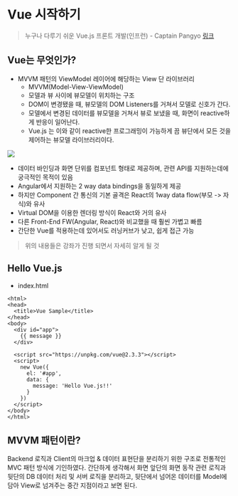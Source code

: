 # Vue 시작하기

> 누구나 다루기 쉬운 Vue.js 프론트 개발(인프런) - Captain Pangyo [링크](https://www.inflearn.com/course/vue-pwa-vue-js-%EA%B8%B0%EB%B3%B8/)

## Vue는 무엇인가?

* MVVM 패턴의 ViewModel 레이어에 해당하는 View 단 라이브러리
  * MVVM(Model-View-ViewModel)
  * 모델과 뷰 사이에 뷰모델이 위치하는 구조
  * DOM이 변경됐을 때, 뷰모델의 DOM Listeners를 거쳐서 모델로 신호가 간다.
  * 모델에서 변경된 데이터를 뷰모델을 거쳐서 뷰로 보냈을 때, 화면이 reactive하게 반응이 일어난다.
  * Vue.js 는 이와 같이 reactive한 프로그래밍이 가능하게 끔 뷰단에서 모든 것을 제어하는 뷰모델 라이브러리이다.

![](https://github.com/namjunemy/TIL/blob/master/Vue/img/01.PNG?raw=true)



* 데이터 바인딩과 화면 단위를 컴포넌트 형태로 제공하며, 관련 API를 지원하는데에 궁극적인 목적이 있음
* Angular에서 지원하는 2 way data bindings을 동일하게 제공
* 하지만 Component 간 통신의 기본 골격은 React의 1way data flow(부모 -> 자식)와 유사
* Virtual DOM을 이용한 렌더링 방식이 React와 거의 유사
* 다른 Front-End FW(Angular, React)와 비교했을 때 훨씬 가볍고 빠름
* 간단한 Vue를 적용하는데 있어서도 러닝커브가 낮고, 쉽게 접근 가능

> 위의 내용들은 강좌가 진행 되면서 자세히 알게 될 것

## Hello Vue.js

* index.html

```vue
<html>
<head>
  <title>Vue Sample</title>
</head>
<body>
  <div id="app">
    {{ message }}
  </div>

  <script src="https://unpkg.com/vue@2.3.3"></script>
  <script>
    new Vue({
      el: '#app',
      data: {
        message: 'Hello Vue.js!!'
      }
    })
  </script>
</body>
</html>
```

## MVVM 패턴이란?

Backend 로직과 Client의 마크업 & 데이터 표현단을 분리하기 위한 구조로 전통적인 MVC 패턴 방식에 기인하였다. 간단하게 생각해서 화면 앞단의 화면 동작 관련 로직과 뒷단의 DB 데이터 처리 및 서버 로직을 분리하고, 뒷단에서 넘어온 데이터를 Model에 담아 View로 넘겨주는 중간 지점이라고 보면 된다.